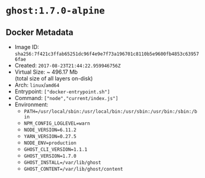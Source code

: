 # `ghost:1.7.0-alpine`

## Docker Metadata

- Image ID: `sha256:7f421c3ffab65251dc96f4e9e7f73a196701c8110b5e9600fb4853c639576fae`
- Created: `2017-08-23T21:44:22.959946756Z`
- Virtual Size: ~ 496.17 Mb  
  (total size of all layers on-disk)
- Arch: `linux`/`amd64`
- Entrypoint: `["docker-entrypoint.sh"]`
- Command: `["node","current/index.js"]`
- Environment:
  - `PATH=/usr/local/sbin:/usr/local/bin:/usr/sbin:/usr/bin:/sbin:/bin`
  - `NPM_CONFIG_LOGLEVEL=warn`
  - `NODE_VERSION=6.11.2`
  - `YARN_VERSION=0.27.5`
  - `NODE_ENV=production`
  - `GHOST_CLI_VERSION=1.1.1`
  - `GHOST_VERSION=1.7.0`
  - `GHOST_INSTALL=/var/lib/ghost`
  - `GHOST_CONTENT=/var/lib/ghost/content`
